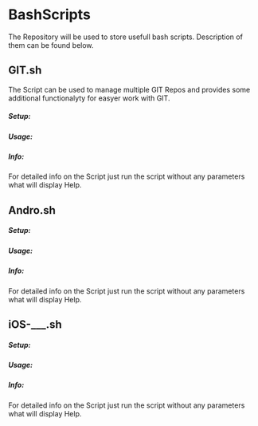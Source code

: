 # BashScripts
The Repository will be used to store usefull bash scripts. 
Description of them can be found below.

## GIT.sh
The Script can be used to manage multiple GIT Repos and provides some additional functionalyty for easyer work with GIT. 
##### Setup:
##### Usage:
##### Info: 
For detailed info on the Script just run the script without any parameters what will display Help.

## Andro.sh

##### Setup:
##### Usage:
##### Info: 
For detailed info on the Script just run the script without any parameters what will display Help.

## iOS-___.sh

##### Setup:
##### Usage:
##### Info: 
For detailed info on the Script just run the script without any parameters what will display Help.
